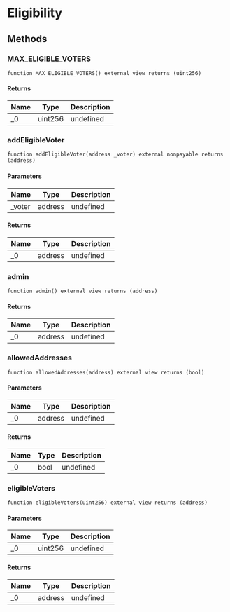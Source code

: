 # Eligibility









## Methods

### MAX_ELIGIBLE_VOTERS

```solidity
function MAX_ELIGIBLE_VOTERS() external view returns (uint256)
```






#### Returns

| Name | Type | Description |
|---|---|---|
| _0 | uint256 | undefined |

### addEligibleVoter

```solidity
function addEligibleVoter(address _voter) external nonpayable returns (address)
```





#### Parameters

| Name | Type | Description |
|---|---|---|
| _voter | address | undefined |

#### Returns

| Name | Type | Description |
|---|---|---|
| _0 | address | undefined |

### admin

```solidity
function admin() external view returns (address)
```






#### Returns

| Name | Type | Description |
|---|---|---|
| _0 | address | undefined |

### allowedAddresses

```solidity
function allowedAddresses(address) external view returns (bool)
```





#### Parameters

| Name | Type | Description |
|---|---|---|
| _0 | address | undefined |

#### Returns

| Name | Type | Description |
|---|---|---|
| _0 | bool | undefined |

### eligibleVoters

```solidity
function eligibleVoters(uint256) external view returns (address)
```





#### Parameters

| Name | Type | Description |
|---|---|---|
| _0 | uint256 | undefined |

#### Returns

| Name | Type | Description |
|---|---|---|
| _0 | address | undefined |




